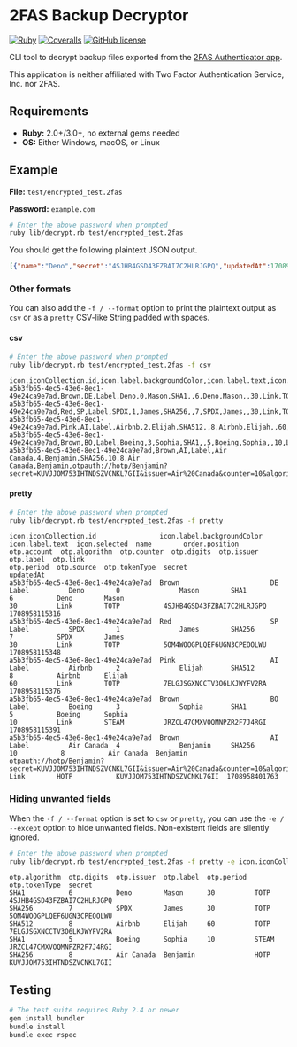 # 2FAS Backup Decryptor

[![Ruby](https://img.shields.io/badge/Ruby-CC342D?style=for-the-badge&logo=ruby&logoColor=white)](https://ruby-lang.org)
[![Coveralls](https://img.shields.io/coverallsCoverage/github/elliotwutingfeng/2fas-backup-decryptor?logo=coveralls&style=for-the-badge)](https://coveralls.io/github/elliotwutingfeng/2fas-backup-decryptor?branch=main)
[![GitHub license](https://img.shields.io/badge/LICENSE-GPLv3-GREEN?style=for-the-badge)](LICENSE)

CLI tool to decrypt backup files exported from the [2FAS Authenticator app](https://2fas.com).

This application is neither affiliated with Two Factor Authentication Service, Inc. nor 2FAS.

## Requirements

- **Ruby:** 2.0+/3.0+, no external gems needed
- **OS:** Either Windows, macOS, or Linux

## Example

**File:** `test/encrypted_test.2fas`

**Password:** `example.com`

```bash
# Enter the above password when prompted
ruby lib/decrypt.rb test/encrypted_test.2fas
```

You should get the following plaintext JSON output.

```json
[{"name":"Deno","secret":"4SJHB4GSD43FZBAI7C2HLRJGPQ","updatedAt":1708958115316,"otp":{"label":"Mason","account":"Mason","issuer":"Deno","digits":6,"period":30,"algorithm":"SHA1","tokenType":"TOTP","source":"Link"},"order":{"position":0},"icon":{"selected":"Label","label":{"text":"DE","backgroundColor":"Brown"},"iconCollection":{"id":"a5b3fb65-4ec5-43e6-8ec1-49e24ca9e7ad"}}},{"name":"SPDX","secret":"5OM4WOOGPLQEF6UGN3CPEOOLWU","updatedAt":1708958115348,"otp":{"label":"James","account":"James","issuer":"SPDX","digits":7,"period":30,"algorithm":"SHA256","tokenType":"TOTP","source":"Link"},"order":{"position":1},"icon":{"selected":"Label","label":{"text":"SP","backgroundColor":"Red"},"iconCollection":{"id":"a5b3fb65-4ec5-43e6-8ec1-49e24ca9e7ad"}}},{"name":"Airbnb","secret":"7ELGJSGXNCCTV3O6LKJWYFV2RA","updatedAt":1708958115376,"otp":{"label":"Elijah","account":"Elijah","issuer":"Airbnb","digits":8,"period":60,"algorithm":"SHA512","tokenType":"TOTP","source":"Link"},"order":{"position":2},"icon":{"selected":"Label","label":{"text":"AI","backgroundColor":"Pink"},"iconCollection":{"id":"a5b3fb65-4ec5-43e6-8ec1-49e24ca9e7ad"}}},{"name":"Boeing","secret":"JRZCL47CMXVOQMNPZR2F7J4RGI","updatedAt":1708958115391,"otp":{"label":"Sophia","account":"Sophia","issuer":"Boeing","digits":5,"period":10,"algorithm":"SHA1","tokenType":"STEAM","source":"Link"},"order":{"position":3},"icon":{"selected":"Label","label":{"text":"BO","backgroundColor":"Brown"},"iconCollection":{"id":"a5b3fb65-4ec5-43e6-8ec1-49e24ca9e7ad"}}},{"name":"Air Canada","secret":"KUVJJOM753IHTNDSZVCNKL7GII","updatedAt":1708958401763,"otp":{"link":"otpauth://hotp/Benjamin?secret=KUVJJOM753IHTNDSZVCNKL7GII&issuer=Air%20Canada&counter=10&algorithm=SHA256&digits=8","label":"Benjamin","account":"Benjamin","issuer":"Air Canada","digits":8,"algorithm":"SHA256","counter":10,"tokenType":"HOTP","source":"Link"},"order":{"position":4},"icon":{"selected":"Label","label":{"text":"AI","backgroundColor":"Brown"},"iconCollection":{"id":"a5b3fb65-4ec5-43e6-8ec1-49e24ca9e7ad"}}}]
```

### Other formats

You can also add the `-f / --format` option to print the plaintext output as `csv` or as a `pretty` CSV-like String padded with spaces.

#### csv

```bash
# Enter the above password when prompted
ruby lib/decrypt.rb test/encrypted_test.2fas -f csv
```

```csv
icon.iconCollection.id,icon.label.backgroundColor,icon.label.text,icon.selected,name,order.position,otp.account,otp.algorithm,otp.counter,otp.digits,otp.issuer,otp.label,otp.link,otp.period,otp.source,otp.tokenType,secret,updatedAt
a5b3fb65-4ec5-43e6-8ec1-49e24ca9e7ad,Brown,DE,Label,Deno,0,Mason,SHA1,,6,Deno,Mason,,30,Link,TOTP,4SJHB4GSD43FZBAI7C2HLRJGPQ,1708958115316
a5b3fb65-4ec5-43e6-8ec1-49e24ca9e7ad,Red,SP,Label,SPDX,1,James,SHA256,,7,SPDX,James,,30,Link,TOTP,5OM4WOOGPLQEF6UGN3CPEOOLWU,1708958115348
a5b3fb65-4ec5-43e6-8ec1-49e24ca9e7ad,Pink,AI,Label,Airbnb,2,Elijah,SHA512,,8,Airbnb,Elijah,,60,Link,TOTP,7ELGJSGXNCCTV3O6LKJWYFV2RA,1708958115376
a5b3fb65-4ec5-43e6-8ec1-49e24ca9e7ad,Brown,BO,Label,Boeing,3,Sophia,SHA1,,5,Boeing,Sophia,,10,Link,STEAM,JRZCL47CMXVOQMNPZR2F7J4RGI,1708958115391
a5b3fb65-4ec5-43e6-8ec1-49e24ca9e7ad,Brown,AI,Label,Air Canada,4,Benjamin,SHA256,10,8,Air Canada,Benjamin,otpauth://hotp/Benjamin?secret=KUVJJOM753IHTNDSZVCNKL7GII&issuer=Air%20Canada&counter=10&algorithm=SHA256&digits=8,,Link,HOTP,KUVJJOM753IHTNDSZVCNKL7GII,1708958401763
```

#### pretty

```bash
# Enter the above password when prompted
ruby lib/decrypt.rb test/encrypted_test.2fas -f pretty
```

```csv
icon.iconCollection.id                icon.label.backgroundColor  icon.label.text  icon.selected  name        order.position  otp.account  otp.algorithm  otp.counter  otp.digits  otp.issuer  otp.label  otp.link                                                                                                            otp.period  otp.source  otp.tokenType  secret                      updatedAt
a5b3fb65-4ec5-43e6-8ec1-49e24ca9e7ad  Brown                       DE               Label          Deno        0               Mason        SHA1                        6           Deno        Mason                                                                                                                          30          Link        TOTP           4SJHB4GSD43FZBAI7C2HLRJGPQ  1708958115316
a5b3fb65-4ec5-43e6-8ec1-49e24ca9e7ad  Red                         SP               Label          SPDX        1               James        SHA256                      7           SPDX        James                                                                                                                          30          Link        TOTP           5OM4WOOGPLQEF6UGN3CPEOOLWU  1708958115348
a5b3fb65-4ec5-43e6-8ec1-49e24ca9e7ad  Pink                        AI               Label          Airbnb      2               Elijah       SHA512                      8           Airbnb      Elijah                                                                                                                         60          Link        TOTP           7ELGJSGXNCCTV3O6LKJWYFV2RA  1708958115376
a5b3fb65-4ec5-43e6-8ec1-49e24ca9e7ad  Brown                       BO               Label          Boeing      3               Sophia       SHA1                        5           Boeing      Sophia                                                                                                                         10          Link        STEAM          JRZCL47CMXVOQMNPZR2F7J4RGI  1708958115391
a5b3fb65-4ec5-43e6-8ec1-49e24ca9e7ad  Brown                       AI               Label          Air Canada  4               Benjamin     SHA256         10           8           Air Canada  Benjamin   otpauth://hotp/Benjamin?secret=KUVJJOM753IHTNDSZVCNKL7GII&issuer=Air%20Canada&counter=10&algorithm=SHA256&digits=8              Link        HOTP           KUVJJOM753IHTNDSZVCNKL7GII  1708958401763
```

### Hiding unwanted fields

When the `-f / --format` option is set to `csv` or `pretty`, you can use the `-e / --except` option to hide unwanted fields. Non-existent fields are silently ignored.

```bash
# Enter the above password when prompted
ruby lib/decrypt.rb test/encrypted_test.2fas -f pretty -e icon.iconCollection.id,icon.label.backgroundColor,icon.label.text,icon.selected,order.position,otp.link,name,otp.account,otp.source,updatedAt,otp.counter
```

```csv
otp.algorithm  otp.digits  otp.issuer  otp.label  otp.period  otp.tokenType  secret
SHA1           6           Deno        Mason      30          TOTP           4SJHB4GSD43FZBAI7C2HLRJGPQ
SHA256         7           SPDX        James      30          TOTP           5OM4WOOGPLQEF6UGN3CPEOOLWU
SHA512         8           Airbnb      Elijah     60          TOTP           7ELGJSGXNCCTV3O6LKJWYFV2RA
SHA1           5           Boeing      Sophia     10          STEAM          JRZCL47CMXVOQMNPZR2F7J4RGI
SHA256         8           Air Canada  Benjamin               HOTP           KUVJJOM753IHTNDSZVCNKL7GII
```

## Testing

```bash
# The test suite requires Ruby 2.4 or newer
gem install bundler
bundle install
bundle exec rspec
```
